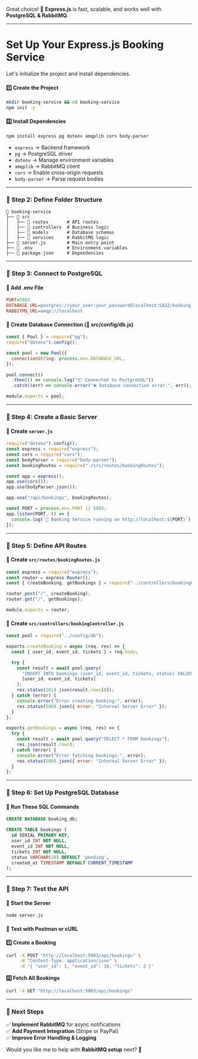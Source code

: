Great choice! 🚀 **Express.js** is fast, scalable, and works well with **PostgreSQL & RabbitMQ**.  

---

# Set Up Your Express.js Booking Service
Let's initialize the project and install dependencies.

#### **1️⃣ Create the Project**
```sh
mkdir booking-service && cd booking-service
npm init -y
```

#### **2️⃣ Install Dependencies**
```sh
npm install express pg dotenv amqplib cors body-parser
```
- `express` → Backend framework  
- `pg` → PostgreSQL driver  
- `dotenv` → Manage environment variables  
- `amqplib` → RabbitMQ client  
- `cors` → Enable cross-origin requests  
- `body-parser` → Parse request bodies  

---

### **📌 Step 2: Define Folder Structure**
```
📂 booking-service
├── 📂 src
│   ├── 📂 routes       # API routes
│   ├── 📂 controllers  # Business logic
│   ├── 📂 models       # Database schemas
│   ├── 📂 services     # RabbitMQ logic
├── 📄 server.js        # Main entry point
├── 📄 .env             # Environment variables
├── 📄 package.json     # Dependencies
```

---

### **📌 Step 3: Connect to PostgreSQL**
#### **🔹 Add .env File**
```ini
PORT=5003
DATABASE_URL=postgres://your_user:your_password@localhost:5432/booking_db
RABBITMQ_URL=amqp://localhost
```

#### **🔹 Create Database Connection (📂 src/config/db.js)**
```javascript
const { Pool } = require("pg");
require("dotenv").config();

const pool = new Pool({
  connectionString: process.env.DATABASE_URL,
});

pool.connect()
  .then(() => console.log("📦 Connected to PostgreSQL"))
  .catch((err) => console.error("❌ Database connection error:", err));

module.exports = pool;
```

---

### **📌 Step 4: Create a Basic Server**
#### **🔹 Create `server.js`**
```javascript
require("dotenv").config();
const express = require("express");
const cors = require("cors");
const bodyParser = require("body-parser");
const bookingRoutes = require("./src/routes/bookingRoutes");

const app = express();
app.use(cors());
app.use(bodyParser.json());

app.use("/api/bookings", bookingRoutes);

const PORT = process.env.PORT || 5003;
app.listen(PORT, () => {
  console.log(`🚀 Booking Service running on http://localhost:${PORT}`);
});
```

---

### **📌 Step 5: Define API Routes**
#### **🔹 Create `src/routes/bookingRoutes.js`**
```javascript
const express = require("express");
const router = express.Router();
const { createBooking, getBookings } = require("../controllers/bookingController");

router.post("/", createBooking);
router.get("/", getBookings);

module.exports = router;
```

#### **🔹 Create `src/controllers/bookingController.js`**
```javascript
const pool = require("../config/db");

exports.createBooking = async (req, res) => {
  const { user_id, event_id, tickets } = req.body;

  try {
    const result = await pool.query(
      "INSERT INTO bookings (user_id, event_id, tickets, status) VALUES ($1, $2, $3, 'pending') RETURNING *",
      [user_id, event_id, tickets]
    );
    res.status(201).json(result.rows[0]);
  } catch (error) {
    console.error("Error creating booking:", error);
    res.status(500).json({ error: "Internal Server Error" });
  }
};

exports.getBookings = async (req, res) => {
  try {
    const result = await pool.query("SELECT * FROM bookings");
    res.json(result.rows);
  } catch (error) {
    console.error("Error fetching bookings:", error);
    res.status(500).json({ error: "Internal Server Error" });
  }
};
```

---

### **📌 Step 6: Set Up PostgreSQL Database**
#### **🔹 Run These SQL Commands**
```sql
CREATE DATABASE booking_db;

CREATE TABLE bookings (
  id SERIAL PRIMARY KEY,
  user_id INT NOT NULL,
  event_id INT NOT NULL,
  tickets INT NOT NULL,
  status VARCHAR(20) DEFAULT 'pending',
  created_at TIMESTAMP DEFAULT CURRENT_TIMESTAMP
);
```

---

### **📌 Step 7: Test the API**
#### **🔹 Start the Server**
```sh
node server.js
```

#### **🔹 Test with Postman or cURL**
**1️⃣ Create a Booking**
```sh
curl -X POST "http://localhost:5003/api/bookings" \
     -H "Content-Type: application/json" \
     -d '{ "user_id": 1, "event_id": 10, "tickets": 2 }'
```
**2️⃣ Fetch All Bookings**
```sh
curl -X GET "http://localhost:5003/api/bookings"
```

---

### **📌 Next Steps**
✅ **Implement RabbitMQ** for async notifications  
✅ **Add Payment Integration** (Stripe or PayPal)  
✅ **Improve Error Handling & Logging**  

Would you like me to help with **RabbitMQ setup** next? 🚀
